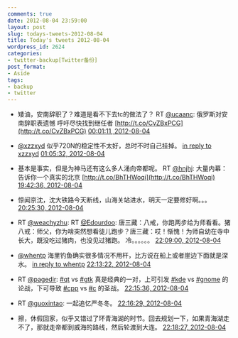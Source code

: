 ```yaml
---
comments: true
date: 2012-08-04 23:59:00
layout: post
slug: todays-tweets-2012-08-04
title: Today's tweets 2012-08-04
wordpress_id: 2624
categories:
- twitter-backup[Twitter备份]
post_format:
- Aside
tags:
- backup
- twitter
---
```





  * 矮油，安南辞职了？难道是看不下去tc的做法了？ RT [@ucaanc](http://twitter.com/ucaanc): 俄罗斯对安南辞职表遗憾 呼吁尽快找到继任者  [http://t.co/CvZBxPCG](http://t.co/CvZBxPCG) [00:01:11, 2012-08-04](http://twitter.com/gfrog/statuses/231419451919187968)





  * [@xzzxyd](http://twitter.com/xzzxyd) 似乎720N的稳定性不太好，总时不时自己挂掉。 [in reply to xzzxyd](http://twitter.com/xzzxyd/statuses/231416619031740416) [01:05:32, 2012-08-04](http://twitter.com/gfrog/statuses/231435643803299841)





  * 基本是事实，但是为神马还有这么多人涌向帝都呢。 RT [@hnjhj](http://twitter.com/hnjhj): 大量内幕：告诉你一个真实的北京 [http://t.co/BhTHWoqi](http://t.co/BhTHWoqi) [19:42:36, 2012-08-04](http://twitter.com/gfrog/statuses/231716765586059264)





  * 惊闻京沈，沈大铁路今天断线，山海关站进水，明天一定要修好啊。。。 [20:25:30, 2012-08-04](http://twitter.com/gfrog/statuses/231727560013279232)





  * RT [@weachyzhu](http://twitter.com/weachyzhu): RT [@Edourdoo](http://twitter.com/Edourdoo): 唐三藏：八戒，你跑两步给为师看看。猪八戒：师父，你为啥突然想看徒儿跑步？唐三藏：哎！惭愧！为师自幼在寺中长大，既没吃过猪肉，也没见过猪跑。 冷。。。。。。 [22:09:00, 2012-08-04](http://twitter.com/gfrog/statuses/231753608004259840)





  * [@whentp](http://twitter.com/whentp) 海里钓鱼确实很多情况不用杆，比方说在船上或者崖边下面就是深水。 [in reply to whentp](http://twitter.com/whentp/statuses/231737800993693696) [22:13:22, 2012-08-04](http://twitter.com/gfrog/statuses/231754708598009856)





  * RT [@pagedir](http://twitter.com/pagedir): [#qt](http://search.twitter.com/search?q=%23qt) vs [#gtk](http://search.twitter.com/search?q=%23gtk) 真是经典的一对，上可引发 [#kde](http://search.twitter.com/search?q=%23kde) vs [#gnome](http://search.twitter.com/search?q=%23gnome) 的论战，下可导致 [#cpp](http://search.twitter.com/search?q=%23cpp) vs [#c](http://search.twitter.com/search?q=%23c) 的圣战。 [22:15:36, 2012-08-04](http://twitter.com/gfrog/statuses/231755268428537856)





  * RT [@guoxintao](http://twitter.com/guoxintao): 一起追忆严冬冬。 [22:16:29, 2012-08-04](http://twitter.com/gfrog/statuses/231755489699065856)





  * 擦，休假回家，似乎又错过了环青海湖的时节。回去规划一下，如果青海湖走不了，那就走帝都到威海的路线，然后轮渡到大连。 [22:18:27, 2012-08-04](http://twitter.com/gfrog/statuses/231755987328069632)




